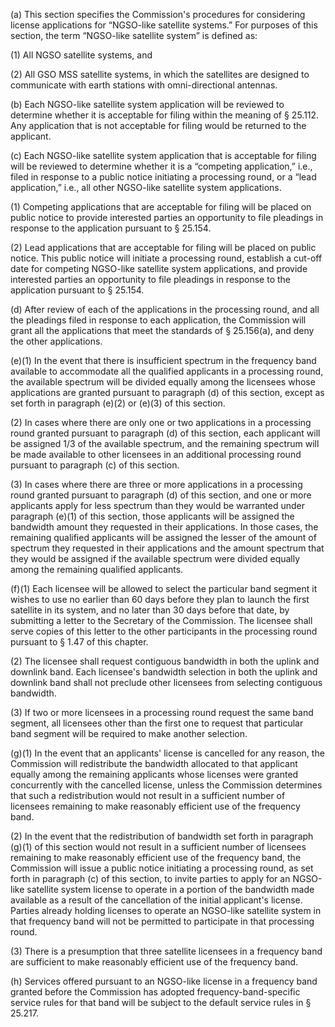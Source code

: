 (a) This section specifies the Commission's procedures for considering license applications for “NGSO-like satellite systems.” For purposes of this section, the term “NGSO-like satellite system” is defined as:

(1) All NGSO satellite systems, and

(2) All GSO MSS satellite systems, in which the satellites are designed to communicate with earth stations with omni-directional antennas.

(b) Each NGSO-like satellite system application will be reviewed to determine whether it is acceptable for filing within the meaning of § 25.112. Any application that is not acceptable for filing would be returned to the applicant.

(c) Each NGSO-like satellite system application that is acceptable for filing will be reviewed to determine whether it is a “competing application,” i.e., filed in response to a public notice initiating a processing round, or a “lead application,” i.e., all other NGSO-like satellite system applications.

(1) Competing applications that are acceptable for filing will be placed on public notice to provide interested parties an opportunity to file pleadings in response to the application pursuant to § 25.154.

(2) Lead applications that are acceptable for filing will be placed on public notice. This public notice will initiate a processing round, establish a cut-off date for competing NGSO-like satellite system applications, and provide interested parties an opportunity to file pleadings in response to the application pursuant to § 25.154.

(d) After review of each of the applications in the processing round, and all the pleadings filed in response to each application, the Commission will grant all the applications that meet the standards of § 25.156(a), and deny the other applications.
                

(e)(1) In the event that there is insufficient spectrum in the frequency band available to accommodate all the qualified applicants in a processing round, the available spectrum will be divided equally among the licensees whose applications are granted pursuant to paragraph (d) of this section, except as set forth in paragraph (e)(2) or (e)(3) of this section.

(2) In cases where there are only one or two applications in a processing round granted pursuant to paragraph (d) of this section, each applicant will be assigned 1/3 of the available spectrum, and the remaining spectrum will be made available to other licensees in an additional processing round pursuant to paragraph (c) of this section.

(3) In cases where there are three or more applications in a processing round granted pursuant to paragraph (d) of this section, and one or more applicants apply for less spectrum than they would be warranted under paragraph (e)(1) of this section, those applicants will be assigned the bandwidth amount they requested in their applications. In those cases, the remaining qualified applicants will be assigned the lesser of the amount of spectrum they requested in their applications and the amount spectrum that they would be assigned if the available spectrum were divided equally among the remaining qualified applicants.

(f)(1) Each licensee will be allowed to select the particular band segment it wishes to use no earlier than 60 days before they plan to launch the first satellite in its system, and no later than 30 days before that date, by submitting a letter to the Secretary of the Commission. The licensee shall serve copies of this letter to the other participants in the processing round pursuant to § 1.47 of this chapter.

(2) The licensee shall request contiguous bandwidth in both the uplink and downlink band. Each licensee's bandwidth selection in both the uplink and downlink band shall not preclude other licensees from selecting contiguous bandwidth.

(3) If two or more licensees in a processing round request the same band segment, all licensees other than the first one to request that particular band segment will be required to make another selection.

(g)(1) In the event that an applicants' license is cancelled for any reason, the Commission will redistribute the bandwidth allocated to that applicant equally among the remaining applicants whose licenses were granted concurrently with the cancelled license, unless the Commission determines that such a redistribution would not result in a sufficient number of licensees remaining to make reasonably efficient use of the frequency band.

(2) In the event that the redistribution of bandwidth set forth in paragraph (g)(1) of this section would not result in a sufficient number of licensees remaining to make reasonably efficient use of the frequency band, the Commission will issue a public notice initiating a processing round, as set forth in paragraph (c) of this section, to invite parties to apply for an NGSO-like satellite system license to operate in a portion of the bandwidth made available as a result of the cancellation of the initial applicant's license. Parties already holding licenses to operate an NGSO-like satellite system in that frequency band will not be permitted to participate in that processing round.

(3) There is a presumption that three satellite licensees in a frequency band are sufficient to make reasonably efficient use of the frequency band.

(h) Services offered pursuant to an NGSO-like license in a frequency band granted before the Commission has adopted frequency-band-specific service rules for that band will be subject to the default service rules in § 25.217.

